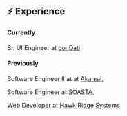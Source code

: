 ## ⚡️ Experience

#### Currently

Sr. UI Engineer at [conDati](https://www.condati.com)

#### Previously

Software Engineer II at at [Akamai](https://www.akamai.com), 

Software Engineer at [SOASTA](https://www.akamai.com/us/en/products/performance/mpulse-real-user-monitoring.jsp), 

Web Developer at [Hawk Ridge Systems](https://www.hawkridgesys.com)

</div>

